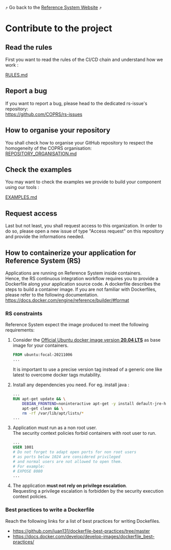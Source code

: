 :arrow_heading_up: Go back to the [Reference System Website](https://referencesystem.copernicus.eu/) :arrow_heading_up:

# Contribute to the project

## Read the rules

First you want to read the rules of the CI/CD chain and understand how we work :  

[RULES.md](RULES.md)

## Report a bug
If you want to report a bug, please head to the dedicated rs-issue's repository:  
https://github.com/COPRS/rs-issues

## How to organise your repository
You shall check how to organise your GitHub repository to respect the homogeneity of the COPRS organisation:  
[REPOSITORY_ORGANISATION.md](REPOSITORY_ORGANISATION.md)

## Check the examples

You may want to check the examples we provide to build your component using our tools :  

[EXAMPLES.md](EXAMPLES.md)

## Request access

Last but not least, you shall request access to this organization.
In order to do so, please open a new issue of type "Access request" on this repository and provide the informations needed.

## How to containerize your application for Reference System (RS)

Applications are running on Reference System inside containers.  
Hence, the RS continuous integration workflow requires you to provide a Dockerfile along your application source code.
A dockerfile describes the steps to build a container image.
If you are not familiar with Dockerfiles, please refer to the following documentation.  
<https://docs.docker.com/engine/reference/builder/#format>

### RS constraints

Reference System expect the image produced to meet the following requirements:

1. Consider the [Official Ubuntu docker image version **20.04 LTS**](https://hub.docker.com/_/ubuntu) as base image for your containers.

    ```Dockerfile
    FROM ubuntu:focal-20211006
    ...
    ```

    It is important to use a precise version tag instead of a generic one like latest to overcome docker tags mutability.
2. Install any dependencies you need.
    For eg. install java :

    ```Dockerfile
    ...
    RUN apt-get update && \
        DEBIAN_FRONTEND=noninteractive apt-get -y install default-jre-headless && \
        apt-get clean && \
        rm -rf /var/lib/apt/lists/*
    ...
    ```

3. Application must run as a non root user.  
    The security context policies forbid containers with root user to run.

    ```Dockerfile
    ...
    USER 1001
    # Do not forget to adapt open ports for non root users
    # as ports below 1024 are considered privileged
    # and normal users are not allowed to open them.
    # For example:
    # EXPOSE 8080
    ...
    ```

4. The application **must not rely on privilege escalation**.  
    Requesting a privilege escalation is forbidden by the security execution context policies.

### Best practices to write a Dockerfile

Reach the following links for a list of best practices for writing Dockefiles.

- <https://github.com/juan131/dockerfile-best-practices/tree/master>
- <https://docs.docker.com/develop/develop-images/dockerfile_best-practices/>
